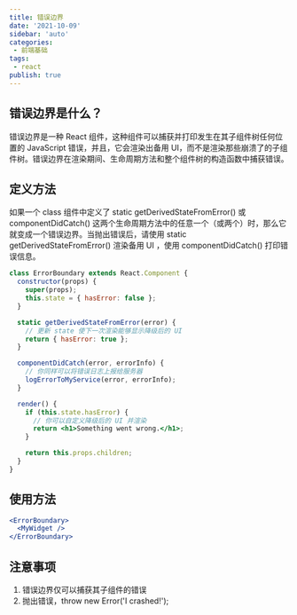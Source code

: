 ```yaml
---
title: 错误边界
date: '2021-10-09'
sidebar: 'auto'
categories:
 - 前端基础
tags:
 - react
publish: true
---
```


## 错误边界是什么？
错误边界是一种 React 组件，这种组件可以捕获并打印发生在其子组件树任何位置的 JavaScript 错误，并且，它会渲染出备用 UI，而不是渲染那些崩溃了的子组件树。错误边界在渲染期间、生命周期方法和整个组件树的构造函数中捕获错误。

## 定义方法
如果一个 class 组件中定义了 static getDerivedStateFromError() 或 componentDidCatch() 这两个生命周期方法中的任意一个（或两个）时，那么它就变成一个错误边界。当抛出错误后，请使用 static getDerivedStateFromError() 渲染备用 UI ，使用 componentDidCatch() 打印错误信息。
```jsx
class ErrorBoundary extends React.Component {
  constructor(props) {
    super(props);
    this.state = { hasError: false };
  }

  static getDerivedStateFromError(error) {
    // 更新 state 使下一次渲染能够显示降级后的 UI
    return { hasError: true };
  }

  componentDidCatch(error, errorInfo) {
    // 你同样可以将错误日志上报给服务器
    logErrorToMyService(error, errorInfo);
  }

  render() {
    if (this.state.hasError) {
      // 你可以自定义降级后的 UI 并渲染
      return <h1>Something went wrong.</h1>;
    }

    return this.props.children; 
  }
}
```

## 使用方法
```jsx
<ErrorBoundary>
  <MyWidget />
</ErrorBoundary>
```

## 注意事项
1. 错误边界仅可以捕获其子组件的错误
2. 抛出错误，throw new Error('I crashed!');